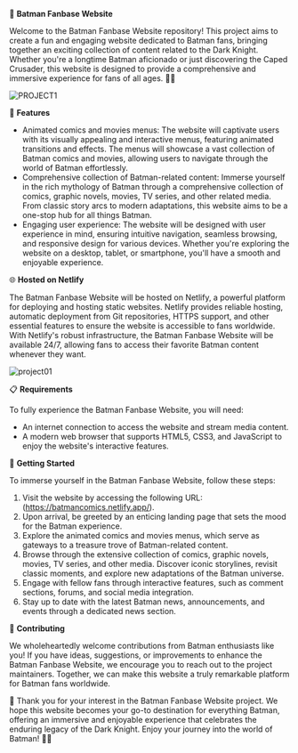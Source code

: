 
🦇 **Batman Fanbase Website**

Welcome to the Batman Fanbase Website repository! This project aims to create a fun and engaging website dedicated to Batman fans, bringing together an exciting collection of content related to the Dark Knight. Whether you're a longtime Batman aficionado or just discovering the Caped Crusader, this website is designed to provide a comprehensive and immersive experience for fans of all ages. 🌃🦇



![PROJECT1](https://github.com/Usamahussain56/batmancomics/assets/118635657/875f0281-ead5-4729-a66f-70f861d20221)

🎉 **Features**

- Animated comics and movies menus: The website will captivate users with its visually appealing and interactive menus, featuring animated transitions and effects. The menus will showcase a vast collection of Batman comics and movies, allowing users to navigate through the world of Batman effortlessly.
- Comprehensive collection of Batman-related content: Immerse yourself in the rich mythology of Batman through a comprehensive collection of comics, graphic novels, movies, TV series, and other related media. From classic story arcs to modern adaptations, this website aims to be a one-stop hub for all things Batman.
- Engaging user experience: The website will be designed with user experience in mind, ensuring intuitive navigation, seamless browsing, and responsive design for various devices. Whether you're exploring the website on a desktop, tablet, or smartphone, you'll have a smooth and enjoyable experience.


🌐 **Hosted on Netlify**

The Batman Fanbase Website will be hosted on Netlify, a powerful platform for deploying and hosting static websites. Netlify provides reliable hosting, automatic deployment from Git repositories, HTTPS support, and other essential features to ensure the website is accessible to fans worldwide. With Netlify's robust infrastructure, the Batman Fanbase Website will be available 24/7, allowing fans to access their favorite Batman content whenever they want.



![project01](https://github.com/Usamahussain56/batmancomics/assets/118635657/9dae1965-e3ca-48ff-9920-28817a8419fd)




📋 **Requirements**


To fully experience the Batman Fanbase Website, you will need:

- An internet connection to access the website and stream media content.
- A modern web browser that supports HTML5, CSS3, and JavaScript to enjoy the website's interactive features.

🚀 **Getting Started**

To immerse yourself in the Batman Fanbase Website, follow these steps:

1. Visit the website by accessing the following URL: (https://batmancomics.netlify.app/).
2. Upon arrival, be greeted by an enticing landing page that sets the mood for the Batman experience.
3. Explore the animated comics and movies menus, which serve as gateways to a treasure trove of Batman-related content.
4. Browse through the extensive collection of comics, graphic novels, movies, TV series, and other media. Discover iconic storylines, revisit classic moments, and explore new adaptations of the Batman universe.
5. Engage with fellow fans through interactive features, such as comment sections, forums, and social media integration.
6. Stay up to date with the latest Batman news, announcements, and events through a dedicated news section.

🤝 **Contributing**

We wholeheartedly welcome contributions from Batman enthusiasts like you! If you have ideas, suggestions, or improvements to enhance the Batman Fanbase Website, we encourage you to reach out to the project maintainers. Together, we can make this website a truly remarkable platform for Batman fans worldwide.

🙏 Thank you for your interest in the Batman Fanbase Website project. We hope this website becomes your go-to destination for everything Batman, offering an immersive and enjoyable experience that celebrates the enduring legacy of the Dark Knight. Enjoy your journey into the world of Batman! 🦇✨
